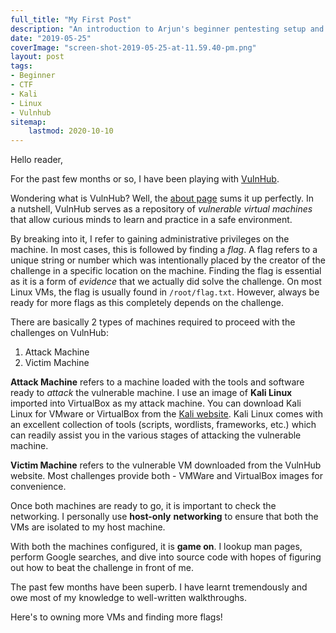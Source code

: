 ```yaml
---
full_title: "My First Post"
description: "An introduction to Arjun's beginner pentesting setup and lab environment."
date: "2019-05-25"
coverImage: "screen-shot-2019-05-25-at-11.59.40-pm.png"
layout: post
tags: 
- Beginner
- CTF
- Kali
- Linux
- Vulnhub
sitemap:
    lastmod: 2020-10-10
---
```


Hello reader,

For the past few months or so, I have been playing with [VulnHub](https://www.vulnhub.com/).

Wondering what is VulnHub? Well, the [about page](https://www.vulnhub.com/about/) sums it up perfectly. In a nutshell, VulnHub serves as a repository of _vulnerable_ _virtual machines_ that allow curious minds to learn and practice in a safe environment.

By breaking into it, I refer to gaining administrative privileges on the machine. In most cases, this is followed by finding a _flag_. A flag refers to a unique string or number which was intentionally placed by the creator of the challenge in a specific location on the machine. Finding the flag is essential as it is a form of _evidence_ that we actually did solve the challenge. On most Linux VMs, the flag is usually found in `/root/flag.txt`. However, always be ready for more flags as this completely depends on the challenge.

There are basically 2 types of machines required to proceed with the challenges on VulnHub:

1. Attack Machine
2. Victim Machine

**Attack Machine** refers to a machine loaded with the tools and software ready to _attack_ the vulnerable machine. I use an image of **Kali Linux** imported into VirtualBox as my attack machine. You can download Kali Linux for VMware or VirtualBox from the [Kali website](https://www.kali.org/get-kali/#kali-virtual-machines). Kali Linux comes with an excellent collection of tools (scripts, wordlists, frameworks, etc.) which can readily assist you in the various stages of attacking the vulnerable machine.

**Victim Machine** refers to the vulnerable VM downloaded from the VulnHub website. Most challenges provide both - VMWare and VirtualBox images for convenience.

Once both machines are ready to go, it is important to check the networking. I personally use **host-only** **networking** to ensure that both the VMs are isolated to my host machine.

With both the machines configured, it is **game on**. I lookup man pages, perform Google searches, and dive into source code with hopes of figuring out how to beat the challenge in front of me.

The past few months have been superb. I have learnt tremendously and owe most of my knowledge to well-written walkthroughs.

Here's to owning more VMs and finding more flags!
